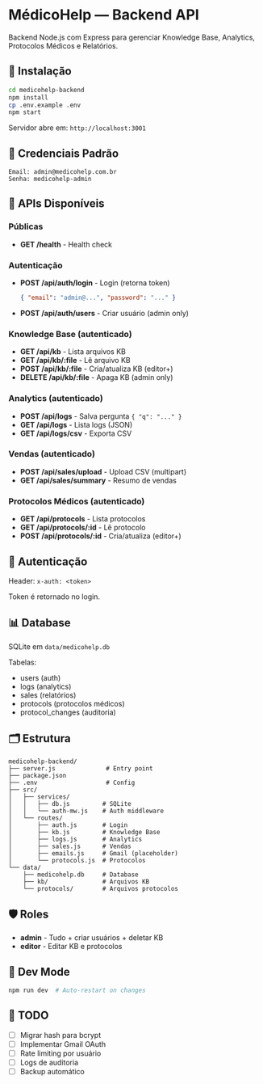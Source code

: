 # MédicoHelp — Backend API

Backend Node.js com Express para gerenciar Knowledge Base, Analytics, Protocolos Médicos e Relatórios.

## 🚀 Instalação

```bash
cd medicohelp-backend
npm install
cp .env.example .env
npm start
```

Servidor abre em: `http://localhost:3001`

## 🔐 Credenciais Padrão

```
Email: admin@medicohelp.com.br
Senha: medicohelp-admin
```

## 📡 APIs Disponíveis

### Públicas

- **GET /health** - Health check

### Autenticação

- **POST /api/auth/login** - Login (retorna token)
  ```json
  { "email": "admin@...", "password": "..." }
  ```
- **POST /api/auth/users** - Criar usuário (admin only)

### Knowledge Base (autenticado)

- **GET /api/kb** - Lista arquivos KB
- **GET /api/kb/:file** - Lê arquivo KB
- **POST /api/kb/:file** - Cria/atualiza KB (editor+)
- **DELETE /api/kb/:file** - Apaga KB (admin only)

### Analytics (autenticado)

- **POST /api/logs** - Salva pergunta `{ "q": "..." }`
- **GET /api/logs** - Lista logs (JSON)
- **GET /api/logs/csv** - Exporta CSV

### Vendas (autenticado)

- **POST /api/sales/upload** - Upload CSV (multipart)
- **GET /api/sales/summary** - Resumo de vendas

### Protocolos Médicos (autenticado)

- **GET /api/protocols** - Lista protocolos
- **GET /api/protocols/:id** - Lê protocolo
- **POST /api/protocols/:id** - Cria/atualiza (editor+)

## 🔑 Autenticação

Header: `x-auth: <token>`

Token é retornado no login.

## 📊 Database

SQLite em `data/medicohelp.db`

Tabelas:
- users (auth)
- logs (analytics)
- sales (relatórios)
- protocols (protocolos médicos)
- protocol_changes (auditoria)

## 🗂️ Estrutura

```
medicohelp-backend/
├── server.js              # Entry point
├── package.json
├── .env                   # Config
├── src/
│   ├── services/
│   │   ├── db.js         # SQLite
│   │   └── auth-mw.js    # Auth middleware
│   └── routes/
│       ├── auth.js       # Login
│       ├── kb.js         # Knowledge Base
│       ├── logs.js       # Analytics
│       ├── sales.js      # Vendas
│       ├── emails.js     # Gmail (placeholder)
│       └── protocols.js  # Protocolos
└── data/
    ├── medicohelp.db     # Database
    ├── kb/               # Arquivos KB
    └── protocols/        # Arquivos protocolos
```

## 🛡️ Roles

- **admin** - Tudo + criar usuários + deletar KB
- **editor** - Editar KB e protocolos

## 🔧 Dev Mode

```bash
npm run dev  # Auto-restart on changes
```

## 📝 TODO

- [ ] Migrar hash para bcrypt
- [ ] Implementar Gmail OAuth
- [ ] Rate limiting por usuário
- [ ] Logs de auditoria
- [ ] Backup automático
